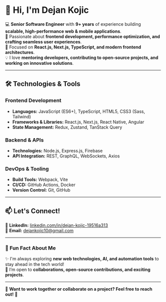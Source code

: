 # 👋 Hi, I'm Dejan Kojic  

💻 **Senior Software Engineer** with **9+ years** of experience building **scalable, high-performance web & mobile applications**.  
🔹 Passionate about **frontend development, performance optimization, and crafting seamless user experiences**.  
🎯 Focused on **React.js, Next.js, TypeScript, and modern frontend architectures**.  
💡 I love **mentoring developers, contributing to open-source projects, and working on innovative solutions**.  

---

## 🛠️ Technologies & Tools  

### **Frontend Development**  
- **Languages:** JavaScript (ES6+), TypeScript, HTML5, CSS3 (Sass, Tailwind)  
- **Frameworks & Libraries:** React.js, Next.js, React Native, Angular  
- **State Management:** Redux, Zustand, TanStack Query  

### **Backend & APIs**  
- **Technologies:** Node.js, Express.js, Firebase  
- **API Integration:** REST, GraphQL, WebSockets, Axios  

### **DevOps & Tooling**  
- **Build Tools:** Webpack, Vite  
- **CI/CD:** GitHub Actions, Docker  
- **Version Control:** Git, GitHub  

---

## 📫 Let's Connect!  
💼 **LinkedIn:** [linkedin.com/in/dejan-kojic-19516a313](https://www.linkedin.com/in/dejan-kojic-19516a313/)  
📧 **Email:** dejankojic10@gmail.com   

---

### **🚀 Fun Fact About Me**  
✨ I'm always exploring **new web technologies, AI, and automation tools** to stay ahead in the tech world!  
👀 I’m open to **collaborations, open-source contributions, and exciting projects**.  

---

🎯 **Want to work together or collaborate on a project? Feel free to reach out!** 🚀  
